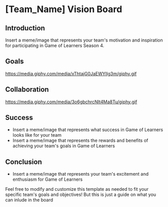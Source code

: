 # [Team_Name] Vision Board

## Introduction

Insert a meme/image that represents your team's motivation and inspiration for participating in Game of Learners Season 4.

## Goals

https://media.giphy.com/media/xThtajG0JaEWYlIg3m/giphy.gif

<!-- - Insert a meme/image that represents your team's primary goal for Game of Learners
- Insert a meme/image that represents your team's secondary goal for Game of Learners
- Insert a meme/image that represents your team's stretch goal for Game of Learners
Skills
- Insert a meme/image that represents the skills you want to learn and develop during Game of Learners
- Insert a meme/image that represents the skills you want to improve during Game of Learners -->

## Collaboration

https://media.giphy.com/media/3o6gbchrcNIt4Ma8Tu/giphy.gif

<!-- - Insert a meme/image that represents your team's communication and collaboration strategy for Game of Learners
- Insert a meme/image that represents your team's approach to giving and receiving feedback during Game of Learners -->

## Success

- Insert a meme/image that represents what success in Game of Learners looks like for your team
- Insert a meme/image that represents the rewards and benefits of achieving your team's goals in Game of Learners

## Conclusion

- Insert a meme/image that represents your team's excitement and enthusiasm for Game of Learners

Feel free to modify and customize this template as needed to fit your specific team's goals and objectives! But this is just a guide on what you can inlude in the board
